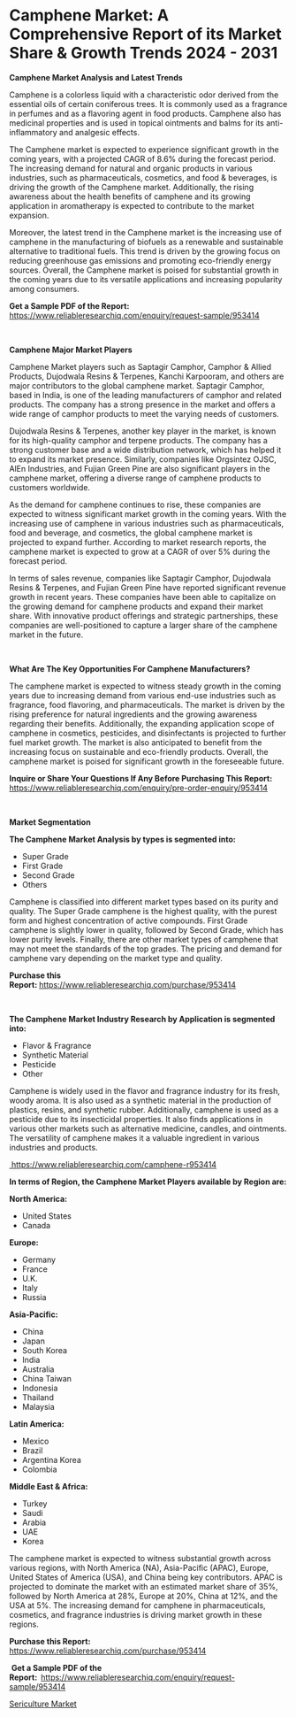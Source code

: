 <p><h1>Camphene Market: A Comprehensive Report of its Market Share & Growth Trends 2024 - 2031</h1></p><p><strong>Camphene Market Analysis and Latest Trends</strong></p>
<p><p>Camphene is a colorless liquid with a characteristic odor derived from the essential oils of certain coniferous trees. It is commonly used as a fragrance in perfumes and as a flavoring agent in food products. Camphene also has medicinal properties and is used in topical ointments and balms for its anti-inflammatory and analgesic effects.</p><p>The Camphene market is expected to experience significant growth in the coming years, with a projected CAGR of 8.6% during the forecast period. The increasing demand for natural and organic products in various industries, such as pharmaceuticals, cosmetics, and food & beverages, is driving the growth of the Camphene market. Additionally, the rising awareness about the health benefits of camphene and its growing application in aromatherapy is expected to contribute to the market expansion.</p><p>Moreover, the latest trend in the Camphene market is the increasing use of camphene in the manufacturing of biofuels as a renewable and sustainable alternative to traditional fuels. This trend is driven by the growing focus on reducing greenhouse gas emissions and promoting eco-friendly energy sources. Overall, the Camphene market is poised for substantial growth in the coming years due to its versatile applications and increasing popularity among consumers.</p></p>
<p><strong>Get a Sample PDF of the Report:&nbsp;</strong> <a href="https://www.reliableresearchiq.com/enquiry/request-sample/953414">https://www.reliableresearchiq.com/enquiry/request-sample/953414</a></p>
<p>&nbsp;</p>
<p><strong>Camphene Major Market Players</strong></p>
<p><p>Camphene Market players such as Saptagir Camphor, Camphor & Allied Products, Dujodwala Resins & Terpenes, Kanchi Karpooram, and others are major contributors to the global camphene market. Saptagir Camphor, based in India, is one of the leading manufacturers of camphor and related products. The company has a strong presence in the market and offers a wide range of camphor products to meet the varying needs of customers.</p><p>Dujodwala Resins & Terpenes, another key player in the market, is known for its high-quality camphor and terpene products. The company has a strong customer base and a wide distribution network, which has helped it to expand its market presence. Similarly, companies like Orgsintez OJSC, AlEn Industries, and Fujian Green Pine are also significant players in the camphene market, offering a diverse range of camphene products to customers worldwide.</p><p>As the demand for camphene continues to rise, these companies are expected to witness significant market growth in the coming years. With the increasing use of camphene in various industries such as pharmaceuticals, food and beverage, and cosmetics, the global camphene market is projected to expand further. According to market research reports, the camphene market is expected to grow at a CAGR of over 5% during the forecast period.</p><p>In terms of sales revenue, companies like Saptagir Camphor, Dujodwala Resins & Terpenes, and Fujian Green Pine have reported significant revenue growth in recent years. These companies have been able to capitalize on the growing demand for camphene products and expand their market share. With innovative product offerings and strategic partnerships, these companies are well-positioned to capture a larger share of the camphene market in the future.</p></p>
<p>&nbsp;</p>
<p><strong>What Are The Key Opportunities For Camphene Manufacturers?</strong></p>
<p><p>The camphene market is expected to witness steady growth in the coming years due to increasing demand from various end-use industries such as fragrance, food flavoring, and pharmaceuticals. The market is driven by the rising preference for natural ingredients and the growing awareness regarding their benefits. Additionally, the expanding application scope of camphene in cosmetics, pesticides, and disinfectants is projected to further fuel market growth. The market is also anticipated to benefit from the increasing focus on sustainable and eco-friendly products. Overall, the camphene market is poised for significant growth in the foreseeable future.</p></p>
<p><strong>Inquire or Share Your Questions If Any Before Purchasing This Report:</strong> <a href="https://www.reliableresearchiq.com/enquiry/pre-order-enquiry/953414">https://www.reliableresearchiq.com/enquiry/pre-order-enquiry/953414</a></p>
<p>&nbsp;</p>
<p><strong>Market Segmentation</strong></p>
<p><strong>The Camphene Market Analysis by types is segmented into:</strong></p>
<p><ul><li>Super Grade</li><li>First Grade</li><li>Second Grade</li><li>Others</li></ul></p>
<p><p>Camphene is classified into different market types based on its purity and quality. The Super Grade camphene is the highest quality, with the purest form and highest concentration of active compounds. First Grade camphene is slightly lower in quality, followed by Second Grade, which has lower purity levels. Finally, there are other market types of camphene that may not meet the standards of the top grades. The pricing and demand for camphene vary depending on the market type and quality.</p></p>
<p><strong>Purchase this Report:&nbsp;</strong><a href="https://www.reliableresearchiq.com/purchase/953414">https://www.reliableresearchiq.com/purchase/953414</a></p>
<p>&nbsp;</p>
<p><strong>The Camphene Market Industry Research by Application is segmented into:</strong></p>
<p><ul><li>Flavor & Fragrance</li><li>Synthetic Material</li><li>Pesticide</li><li>Other</li></ul></p>
<p><p>Camphene is widely used in the flavor and fragrance industry for its fresh, woody aroma. It is also used as a synthetic material in the production of plastics, resins, and synthetic rubber. Additionally, camphene is used as a pesticide due to its insecticidal properties. It also finds applications in various other markets such as alternative medicine, candles, and ointments. The versatility of camphene makes it a valuable ingredient in various industries and products.</p></p>
<p><a href="https://www.reliableresearchiq.com/camphene-r953414">&nbsp;https://www.reliableresearchiq.com/camphene-r953414</a></p>
<p><strong>In terms of Region, the Camphene Market Players available by Region are:</strong></p>
<p>
    <p> <strong> North America: </strong>
        <ul>
            <li>United States</li>
            <li>Canada</li>
        </ul>
        </p> 
    <p> <strong> Europe: </strong>
        <ul>
            <li>Germany</li>
            <li>France</li>
            <li>U.K.</li>
            <li>Italy</li>
            <li>Russia</li>
        </ul>
        </p> 
    <p> <strong> Asia-Pacific: </strong>
        <ul>
            <li>China</li>
            <li>Japan</li>
            <li>South Korea</li>
            <li>India</li>
            <li>Australia</li>
            <li>China Taiwan</li>
            <li>Indonesia</li>
            <li>Thailand</li>
            <li>Malaysia</li>
        </ul>
        </p> 
    <p> <strong> Latin America: </strong>
        <ul>
            <li>Mexico</li>
            <li>Brazil</li>
            <li>Argentina Korea</li>
            <li>Colombia</li>
        </ul>
        </p> 
    <p> <strong> Middle East & Africa: </strong>
        <ul>
            <li>Turkey</li>
            <li>Saudi</li>
            <li>Arabia</li>
            <li>UAE</li>
            <li>Korea</li>
        </ul>
    </p>
    </p>
<p><p>The camphene market is expected to witness substantial growth across various regions, with North America (NA), Asia-Pacific (APAC), Europe, United States of America (USA), and China being key contributors. APAC is projected to dominate the market with an estimated market share of 35%, followed by North America at 28%, Europe at 20%, China at 12%, and the USA at 5%. The increasing demand for camphene in pharmaceuticals, cosmetics, and fragrance industries is driving market growth in these regions.</p></p>
<p><strong>Purchase this Report: </strong><a href="https://www.reliableresearchiq.com/purchase/953414">https://www.reliableresearchiq.com/purchase/953414</a></p>
<p>&nbsp;<strong>Get a Sample PDF of the Report:&nbsp;&nbsp;</strong><a href="https://www.reliableresearchiq.com/enquiry/request-sample/953414">https://www.reliableresearchiq.com/enquiry/request-sample/953414</a></p>
<p><strong></strong></p>
<p><p><a href="https://github.com/Paul14Anderson63/Market-Research-Report-List-5/blob/main/sericulture-market.md">Sericulture Market</a></p></p>